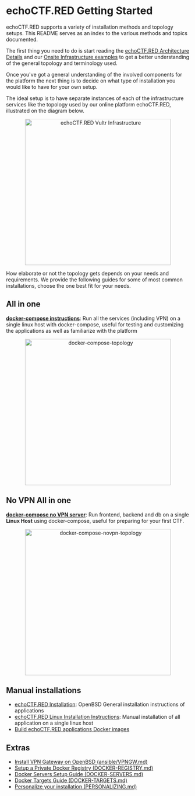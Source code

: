 # echoCTF.RED Getting Started
echoCTF.RED supports a variety of installation methods and topology setups. This README serves as an index to the various methods and topics documented.


The first thing you need to do is start reading the [echoCTF.RED Architecture Details](ARCHITECTURE.md) and our [Onsite Infrastructure examples](Onsite-Infrastructure.md) to get a better understanding of the general topology and terminology used.

Once you've got a general understanding of the involved components for the
platform the next thing is to decide on what type of installation you would
like to have for your own setup.

The ideal setup is to have separate instances of each of the infrastructure
services like the topology used by our online platform echoCTF.RED, illustrated
on the diagram below.

<center><img src="https://raw.githubusercontent.com/echoCTF/echoCTF.RED/master/docs/assets/our-vultr-topology.png" alt="echoCTF.RED Vultr Infrastructure" width="400px"/></center>

How elaborate or not the topology gets depends on your needs and requirements.
We provide the following guides for some of most common installations, choose
the one best fit for your needs.

## All in one
**[docker-compose instructions](DOCKER-COMPOSE.md)**: Run all the services (including VPN) on a single linux host with docker-compose, useful for testing and customizing the applications as well as familiarize with the platform
<center><img src="https://raw.githubusercontent.com/echoCTF/echoCTF.RED/master/docs/assets/docker-compose-topology.png" alt="docker-compose-topology" width="400px"/></center>


## No VPN All in one
**[docker-compose no VPN server](DOCKER-COMPOSE-NOVPN.md)**: Run frontend, backend and db on a single __Linux Host__ using docker-compose, useful for preparing for your first CTF.

<center><img src="https://raw.githubusercontent.com/echoCTF/echoCTF.RED/master/docs/assets/docker-compose-novpn-topology.png" alt="docker-compose-novpn-topology" width="400px"/></center>

## Manual installations
* [echoCTF.RED Installation](INSTALL.md): OpenBSD General installation instructions of applications
* [echoCTF.RED Linux Installation Instructions](INSTALL-LINUX.md): Manual installation of all application on a single linux host
* [Build echoCTF.RED applications Docker images](BUILD-DOCKER.md)

## Extras
* [Install VPN Gateway on OpenBSD (ansible/VPNGW.md)](ansible/VPNGW.md)
* [Setup a Private Docker Registry (DOCKER-REGISTRY.md)](DOCKER-REGISTRY.md)
* [Docker Servers Setup Guide (DOCKER-SERVERS.md)](DOCKER-SERVERS.md)
* [Docker Targets Guide (DOCKER-TARGETS.md)](DOCKER-TARGETS.md)
* [Personalize your installation (PERSONALIZING.md)](PERSONALIZING.md)
